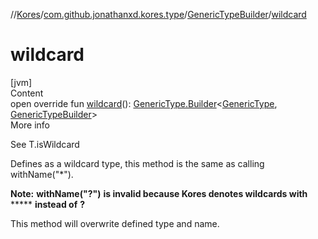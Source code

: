 //[Kores](../../index.md)/[com.github.jonathanxd.kores.type](../index.md)/[GenericTypeBuilder](index.md)/[wildcard](wildcard.md)



# wildcard  
[jvm]  
Content  
open override fun [wildcard](wildcard.md)(): [GenericType.Builder](../-generic-type/-builder/index.md)<[GenericType](../-generic-type/index.md), [GenericTypeBuilder](index.md)>  
More info  


See T.isWildcard



Defines as a wildcard type, this method is the same as calling withName("*").



**Note:** **withName("?")** **is invalid because Kores denotes wildcards with** ***** **instead of** **?**



This method will overwrite defined type and name.

  



